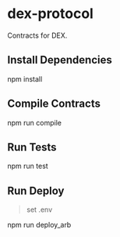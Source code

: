 # dex-protocol

Contracts for DEX.

## Install Dependencies
npm install

## Compile Contracts
npm run compile

## Run Tests
npm run test

## Run Deploy
> set .env

npm run deploy_arb